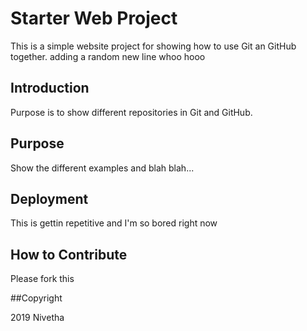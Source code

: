 # Starter Web Project 

This is a simple website project for showing how to use Git an GitHub together.
adding a random new line whoo hooo 

## Introduction

Purpose is to show different repositories in Git and GitHub.

## Purpose

Show the different examples and blah blah...

## Deployment

This is gettin repetitive and I'm so bored right now

## How to Contribute

Please fork this 

##Copyright

2019 Nivetha 